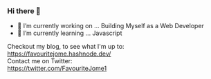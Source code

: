 ### Hi there 👋

<!--
**jomefavourite/jomefavourite** is a ✨ _special_ ✨ repository because its `README.md` (this file) appears on your GitHub profile.

Here are some ideas to get you started:
-->
- 🔭 I’m currently working on ... Building Myself as a Web Developer
- 🌱 I’m currently learning ... Javascript

Checkout my blog, to see what I'm up to:
<br>
https://favouritejome.hashnode.dev/
<br>
Contact me on Twitter:
<br>
https://twitter.com/FavouriteJome1
<!--
- 👯 I’m looking to collaborate on ...
- 🤔 I’m looking for help with ...
- 💬 Ask me about ...
- 📫 How to reach me: ...
- 😄 Pronouns: ...
- ⚡ Fun fact: ...
-->
